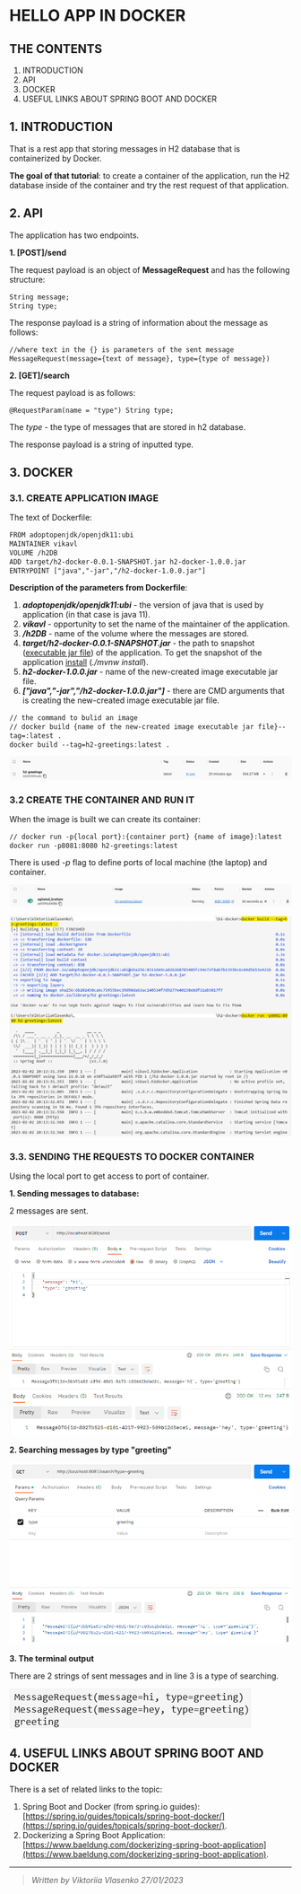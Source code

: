 # **HELLO APP IN DOCKER**
## **THE CONTENTS**
1. INTRODUCTION
2. API
3. DOCKER
4. USEFUL LINKS ABOUT SPRING BOOT AND DOCKER

## **1. INTRODUCTION**
That is a rest app that storing messages in H2 database that is containerized by Docker.

**The goal of that tutorial**: to create a container of the application, run the H2 database inside of the container and try the rest request of that application.

## **2. API**
The application has two endpoints.

**1. [POST]/send**

The request payload is an object of **MessageRequest** and has the following structure:
```
String message;
String type;
```

The response payload is a string of information about the message as follows:
```
//where text in the {} is parameters of the sent message
MessageRequest(message={text of message}, type={type of message}) 
```

**2. [GET]/search**

The request payload is as follows:
```
@RequestParam(name = "type") String type;
```
The *type* - the type of messages that are stored in h2 database.

The response payload is a string of inputted type.

## **3. DOCKER**
### **3.1. CREATE APPLICATION IMAGE**
The text of Dockerfile:
```
FROM adoptopenjdk/openjdk11:ubi
MAINTAINER vikavl
VOLUME /h2DB
ADD target/h2-docker-0.0.1-SNAPSHOT.jar h2-docker-1.0.0.jar
ENTRYPOINT ["java","-jar","/h2-docker-1.0.0.jar"]
```

**Description of the parameters from Dockerfile**:
1. ***adoptopenjdk/openjdk11:ubi*** - the version of java that is used by application (in that case is java 11).
2. ***vikavl*** - opportunity to set the name of the maintainer of the application.
3. ***/h2DB*** - name of the volume where the messages are stored.
4. ***target/h2-docker-0.0.1-SNAPSHOT.jar*** - the path to snapshot (<ins>executable jar file</ins>) of the application. To get the snapshot of the application <ins>install</ins> (*./mvnw install*).
5. ***h2-docker-1.0.0.jar*** - name of the new-created image executable jar file.
6. ***["java","-jar","/h2-docker-1.0.0.jar"]*** - there are CMD arguments that is creating the new-created image executable jar file.

```
// the command to bulid an image
// docker build {name of the new-created image executable jar file}--tag=:latest .
docker build --tag=h2-greetings:latest .
```

![img1](https://github.com/vikavl/spring-boot-tutorials/blob/main/h2-docker/src/main/resources/static/img1.png)

### **3.2 CREATE THE CONTAINER AND RUN IT**

When the image is built we can create its container:
```
// docker run -p{local port}:{container port} {name of image}:latest
docker run -p8081:8080 h2-greetings:latest
```
There is used *-p* flag to define ports of local machine (the laptop) and container.

![img2](https://github.com/vikavl/spring-boot-tutorials/blob/main/h2-docker/src/main/resources/static/img2.png)

![img3](https://github.com/vikavl/spring-boot-tutorials/blob/main/h2-docker/src/main/resources/static/img3.png)

### **3.3. SENDING THE REQUESTS TO DOCKER CONTAINER**

Using the local port to get access to port of container.

**1. Sending messages to database:**

2 messages are sent.

![img4](https://github.com/vikavl/spring-boot-tutorials/blob/main/h2-docker/src/main/resources/static/img4.png)
![img5](https://github.com/vikavl/spring-boot-tutorials/blob/main/h2-docker/src/main/resources/static/img5.png)

**2. Searching messages by type "greeting"**

![img6](https://github.com/vikavl/spring-boot-tutorials/blob/main/h2-docker/src/main/resources/static/img6.png)

**3. The terminal output**

There are 2 strings of sent messages and in line 3 is a type of searching.

![img7](https://github.com/vikavl/spring-boot-tutorials/blob/main/h2-docker/src/main/resources/static/img7.png)

## **4. USEFUL LINKS ABOUT SPRING BOOT AND DOCKER**
There is a set of related links to the topic:
1. Spring Boot and Docker (from spring.io guides): [https://spring.io/guides/topicals/spring-boot-docker/](https://spring.io/guides/topicals/spring-boot-docker/).
2. Dockerizing a Spring Boot Application: [https://www.baeldung.com/dockerizing-spring-boot-application](https://www.baeldung.com/dockerizing-spring-boot-application).

------

> *Written by Viktoriia Vlasenko 27/01/2023*
